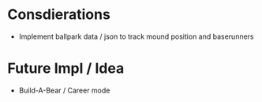 # Consdierations
  - Implement ballpark data / json to track mound position and baserunners

# Future Impl / Idea
  - Build-A-Bear / Career mode
